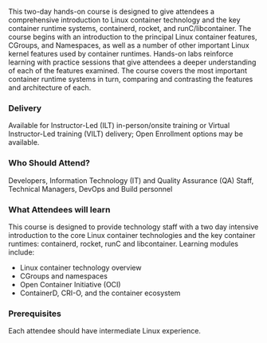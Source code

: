 <!-- Linux Container Technology and Container Runtimes -->

This two-day hands-on course is designed to give attendees a comprehensive introduction to Linux container technology and the key container runtime systems, containerd, rocket, and runC/libcontainer. The course begins with an introduction to the principal Linux container features, CGroups, and Namespaces, as well as a number of other important Linux kernel features used by container runtimes. Hands-on labs reinforce learning with practice sessions that give attendees a deeper understanding of each of the features examined. The course covers the most important container runtime systems in turn, comparing and contrasting the features and architecture of each.


### Delivery

Available for Instructor-Led (ILT) in-person/onsite training or Virtual Instructor-Led training (VILT) delivery; Open Enrollment options may be available.


### Who Should Attend?

Developers, Information Technology (IT) and Quality Assurance (QA) Staff, Technical Managers, DevOps and Build personnel


### What Attendees will learn

This course is designed to provide technology staff with a two day intensive introduction to the core Linux container
technologies and the key container runtimes: containerd, rocket, runC and libcontainer. Learning modules include:

- Linux container technology overview
- CGroups and namespaces
- Open Container Initiative (OCI)
- ContainerD, CRI-O, and the container ecosystem


### Prerequisites

Each attendee should have intermediate Linux experience.



